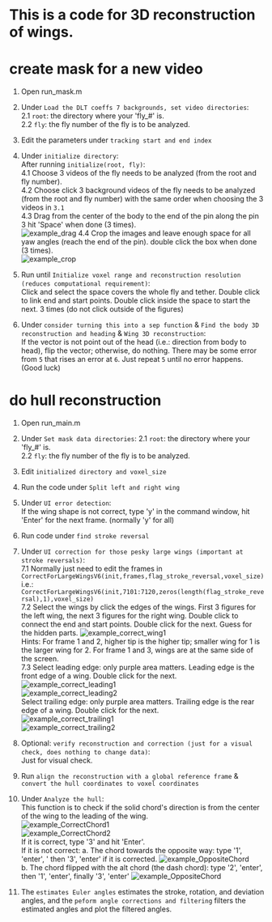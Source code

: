 # This is a code for 3D reconstruction of wings.  

# create mask for a new video
1. Open run_mask.m

2. Under ```Load the DLT coeffs 7 backgrounds, set video directories```:  
2.1 ```root```: the directory where your 'fly_#' is.  
2.2 ```fly```: the fly number of the fly is to be analyzed.  

3. Edit the parameters under ```tracking start and end index```  

4. Under ```initialize directory```:  
After running ```initialize(root, fly)```:  
4.1 Choose 3 videos of the fly needs to be analyzed (from the root and fly number).  
4.2 Choose click 3 background videos of the fly needs to be analyzed (from the root and fly number) 
with the same order when choosing the 3 videos in ```3.1```   
4.3 Drag from the center of the body to the end of the pin along the pin 3 hit 'Space' when done (3 times).  
![example_drag](example_figures/example_drag.png)
4.4 Crop the images and leave enough space for all yaw angles (reach the end of the pin). double click the box when done (3 times).  
![example_crop](example_figures/example_crop.png)  

5. Run until ```Initialize voxel range and reconstruction resolution (reduces computational requirement)```:  
Click and select the space covers the whole fly and tether. Double click to link end and start points. 
Double click inside the space to start the next. 3 times (do not click outside of the figures)  

6. Under ```consider turning this into a sep function``` & ```Find the body 3D reconstruction and heading``` & ```Wing 3D reconstruction```:  
If the vector is not point out of the head (i.e.: direction from body to head), flip the vector; otherwise, do nothing.
There may be some error from ```5``` that rises an error at ```6```. Just repeat ```5``` until no error happens. (Good luck)

# do hull reconstruction
1. Open run_main.m  

2. Under ```Set mask data directories```:
2.1 ```root```: the directory where your 'fly_#' is.  
2.2 ```fly```: the fly number of the fly is to be analyzed.  

3. Edit ```initialized directory and voxel_size```  

4. Run the code under ```Split left and right wing```  

5. Under ```UI error detection```:   
If the wing shape is not correct, type 'y' in the command window, hit 'Enter' for the next frame.
(normally 'y' for all)  

6. Run code under ```find stroke reversal```   

7. Under ```UI correction for those pesky large wings (important at stroke reversals)```:  
7.1 Normally just need to edit the frames in ```CorrectForLargeWingsV6(init,frames,flag_stroke_reversal,voxel_size)```  
i.e.: ```CorrectForLargeWingsV6(init,7101:7120,zeros(length(flag_stroke_reversal),1),voxel_size)```  
7.2 Select the wings by click the edges of the wings. First 3 figures for the left wing, the next 3 figures for the right wing. Double click to connect the end and start points. Double click for the next.
Guess for the hidden parts. 
![example_correct_wing1](example_figures/example_correct_wing2.png)  
Hints: For frame 1 and 2, higher tip is the higher tip; smaller wing for 1 is the larger wing for 2. For frame 1 and 3, wings are at the same side of the screen.  
7.3 Select leading edge: only purple area matters. Leading edge is the front edge of a wing. Double click for the next.  
![example_correct_leading1](example_figures/example_leading1.png)   
![example_correct_leading2](example_figures/example_leading2.png)   
Select trailing edge: only purple area matters. Trailing edge is the rear edge of a wing. Double click for the next.  
![example_correct_trailing1](example_figures/example_trailing1.png)   
![example_correct_trailing2](example_figures/example_trailing2.png)  

8. Optional: ```verify reconstruction and correction (just for a visual check, does nothing to change data)```:  
Just for visual check.

9. Run ```align the reconstruction with a global reference frame``` & ```convert the hull coordinates to voxel coordinates```  

10. Under ```Analyze the hull```:  
This function is to check if the solid chord's direction is from the center of the wing to the leading of the wing.  
![example_CorrectChord1](example_figures/example_CorrectChord1.png)  
![example_CorrectChord2](example_figures/example_CorrectChord3.png)  
If it is correct, type '3' and hit 'Enter'.  
If it is not correct: 
a. The chord towards the opposite way: type '1', 'enter', ' then '3', 'enter' if it is corrected.
![example_OppositeChord](example_figures/example_OppositeChord1.png)  
b. The chord flipped with the alt chord (the dash chord): type '2', 'enter', then '1', 'enter', finally '3', 'enter'
![example_OppositeChord](example_figures/example_WrongChord1.png)  

11. The ```estimates Euler angles``` estimates the stroke, rotation, and deviation angles, and the ```peform angle corrections and filtering``` filters the estimated angles and plot the filtered angles.
